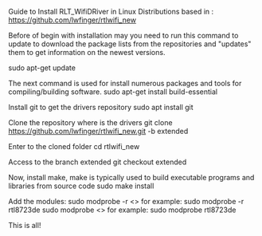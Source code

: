 Guide to Install RLT_WifiDRiver in Linux Distributions based in : https://github.com/lwfinger/rtlwifi_new

Before of begin with installation may you need to run this command to update to download the package lists from the repositories 
and "updates" them to get information on the newest versions.

sudo apt-get update

The next command is used for install numerous packages and tools for compiling/building software.
sudo apt-get install build-essential

Install git to get the drivers repository
sudo apt install git

Clone the repository where is the drivers
git clone https://github.com/lwfinger/rtlwifi_new.git -b extended

Enter to the cloned folder
cd rtlwifi_new

Access to the branch extended
git checkout extended

Now, install make, make is typically used to build executable programs and libraries from source code
sudo make install

Add the modules:
sudo modprobe -r <<YOUR WIRELESS DRIVER CODE>> for example:
sudo modprobe -r rtl8723de
sudo modprobe <<YOUR WIRELESS DRIVER CODE>> for example:
sudo modprobe rtl8723de

This is all!
